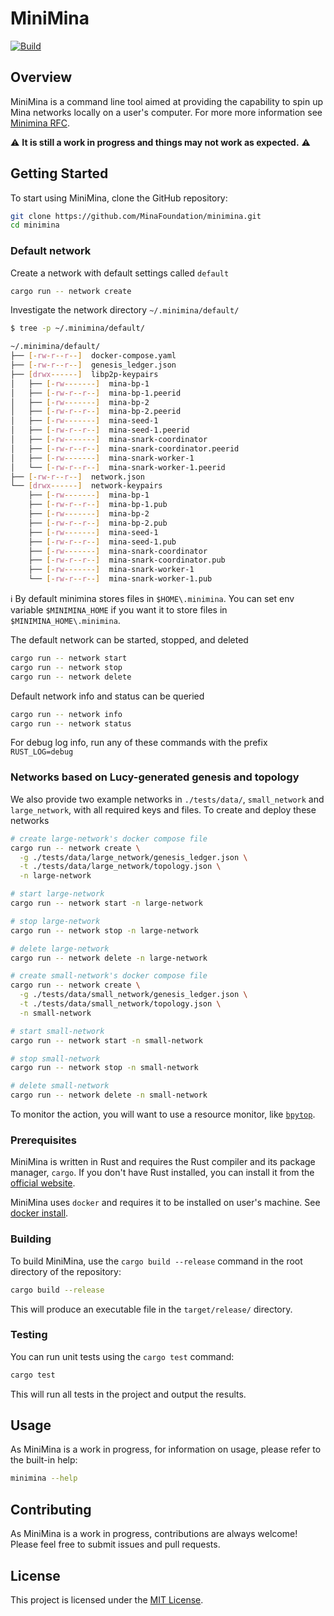 # MiniMina

[![Build](https://github.com/MinaFoundation/minimina/actions/workflows/build.yaml/badge.svg)](https://github.com/MinaFoundation/minimina/actions/workflows/build.yaml)

## Overview

MiniMina is a command line tool aimed at providing the capability to spin up Mina networks locally on a user's computer. For more more information see [Minimina RFC](https://www.notion.so/minafoundation/MiniMina-v2-19775eec3c604476894633f8fe84a2d0).

:warning: **It is still a work in progress and things may not work as expected.** :warning:

## Getting Started

To start using MiniMina, clone the GitHub repository:

```bash
git clone https://github.com/MinaFoundation/minimina.git
cd minimina
```

### Default network

Create a network with default settings called `default`

```bash
cargo run -- network create
```

Investigate the network directory `~/.minimina/default/`

```bash
$ tree -p ~/.minimina/default/

~/.minimina/default/
├── [-rw-r--r--]  docker-compose.yaml
├── [-rw-r--r--]  genesis_ledger.json
├── [drwx------]  libp2p-keypairs
│   ├── [-rw-------]  mina-bp-1
│   ├── [-rw-r--r--]  mina-bp-1.peerid
│   ├── [-rw-------]  mina-bp-2
│   ├── [-rw-r--r--]  mina-bp-2.peerid
│   ├── [-rw-------]  mina-seed-1
│   ├── [-rw-r--r--]  mina-seed-1.peerid
│   ├── [-rw-------]  mina-snark-coordinator
│   ├── [-rw-r--r--]  mina-snark-coordinator.peerid
│   ├── [-rw-------]  mina-snark-worker-1
│   └── [-rw-r--r--]  mina-snark-worker-1.peerid
├── [-rw-r--r--]  network.json
└── [drwx------]  network-keypairs
    ├── [-rw-------]  mina-bp-1
    ├── [-rw-r--r--]  mina-bp-1.pub
    ├── [-rw-------]  mina-bp-2
    ├── [-rw-r--r--]  mina-bp-2.pub
    ├── [-rw-------]  mina-seed-1
    ├── [-rw-r--r--]  mina-seed-1.pub
    ├── [-rw-------]  mina-snark-coordinator
    ├── [-rw-r--r--]  mina-snark-coordinator.pub
    ├── [-rw-------]  mina-snark-worker-1
    └── [-rw-r--r--]  mina-snark-worker-1.pub
```
 :information_source: By default minimina stores files in `$HOME\.minimina`. You can set env variable `$MINIMINA_HOME` if you want it to store files in `$MINIMINA_HOME\.minimina`.

The default network can be started, stopped, and deleted

```bash
cargo run -- network start
cargo run -- network stop
cargo run -- network delete
```

Default network info and status can be queried

```bash
cargo run -- network info
cargo run -- network status
```

For debug log info, run any of these commands with the prefix `RUST_LOG=debug`

### Networks based on Lucy-generated genesis and topology

We also provide two example networks in `./tests/data/`, `small_network` and `large_network`, with all required keys and files. To create and deploy these networks

```bash
# create large-network's docker compose file
cargo run -- network create \
  -g ./tests/data/large_network/genesis_ledger.json \
  -t ./tests/data/large_network/topology.json \
  -n large-network

# start large-network
cargo run -- network start -n large-network

# stop large-network
cargo run -- network stop -n large-network

# delete large-network
cargo run -- network delete -n large-network
```

```bash
# create small-network's docker compose file
cargo run -- network create \
  -g ./tests/data/small_network/genesis_ledger.json \
  -t ./tests/data/small_network/topology.json \
  -n small-network

# start small-network
cargo run -- network start -n small-network

# stop small-network
cargo run -- network stop -n small-network

# delete small-network
cargo run -- network delete -n small-network
```

To monitor the action, you will want to use a resource monitor, like [`bpytop`](https://github.com/aristocratos/bpytop).

### Prerequisites

MiniMina is written in Rust and requires the Rust compiler and its package manager, `cargo`. If you don't have Rust installed, you can install it from the [official website](https://www.rust-lang.org/tools/install).

MiniMina uses `docker` and requires it to be installed on user's machine. See [docker install](https://docs.docker.com/engine/install/).

### Building

To build MiniMina, use the `cargo build --release` command in the root directory of the repository:

```bash
cargo build --release
```

This will produce an executable file in the `target/release/` directory.

### Testing

You can run unit tests using the `cargo test` command:

```bash
cargo test
```

This will run all tests in the project and output the results.

## Usage

As MiniMina is a work in progress, for information on usage, please refer to the built-in help:

```bash
minimina --help
```

## Contributing

As MiniMina is a work in progress, contributions are always welcome! Please feel free to submit issues and pull requests.

## License

This project is licensed under the [MIT License](LICENSE).
